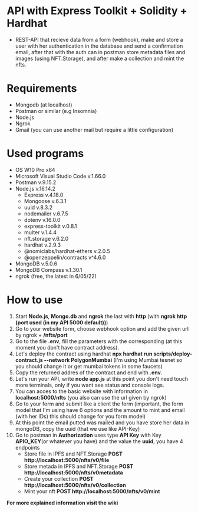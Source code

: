 # API with Express Toolkit + Solidity + Hardhat

- REST-API that recieve data from a form (webhook), make and store a user with her authentication in the database and send a confirmation email, after that with the auth can in postman store metadata files and images (using NFT.Storage), and after make a collection and mint the nfts.

# Requirements

- Mongodb (at localhost)
- Postman or similar (e.g Insomnia)
- Node.js
- Ngrok
- Gmail (you can use another mail but require a little configuration)

# Used programs

- OS W10 Pro x64
- Microsoft Visual Studio Code v.1.66.0
- Postman v.9.15.2
- Node.js v.16.14.2
  - Express v.4.18.0
  - Mongoose v.6.3.1
  - uuid v.8.3.2
  - nodemailer v.6.7.5
  - dotenv v.16.0.0
  - express-toolkit v.0.8.1
  - multer v.1.4.4
  - nft.storage v.6.2.0
  - hardhat v.2.9.3
  - @nomiclabs/hardhat-ethers v.2.0.5
  - @openzeppelin/contracts v^4.6.0
- MongoDB v.5.0.6
- MongoDB Compass v.1.30.1
- ngrok (free, the latest in 6/05/22)

# How to use

1. Start **Node.js**, **Mongo.db** and **ngrok** the last with **http** (with **ngrok http (port used (in my API 5000 default))**)
1. Go to your website form, choose webhook option and add the given url by ngrok + **/nfts/port**
1. Go to the file **.env**, fill the parameters with the corresponding (at this moment you don't have contract address).
1. Let's deploy the contract using hardhat **npx hardhat run scripts/deploy-contract.js --network PolygonMumbai** (I'm using Mumbai tesnet so you should change it or get mumbai tokens in some faucets)
1. Copy the returned addres of the contract and end with **.env**.
1. Let's run your API, write **node app.js** at this point you don't need touch more terminals, only if you want see status and console logs.
1. You can acces to the basic website with information in **localhost:5000/nfts** (you also can use the url given by ngrok)
1. Go to your form and submit like a client the form (important, the form model that I'm using have 6 options and the amount to mint and email (with her IDs) this should change for you form model)
1. At this point the email putted was mailed and you have store her data in mongoDB, copy the uuid (that we use like API-Key)
1. Go to postman in **Authorization** uses type **API Key** with Key **APIO_KEY**(or whatever you have) and the value the **uuid**, you have 4 endpoints
   - Store file in IPFS and NFT.Storage **POST http://localhost:5000/nfts/v0/file**
   - Store metada in IPFS and NFT.Storage **POST http://localhost:5000/nfts/v0metadata**
   - Create your collection **POST http://localhost:5000/nfts/v0/collection**
   - Mint your nft **POST http://localhost:5000/nfts/v0/mint**

**For more explained information visit the wiki**
